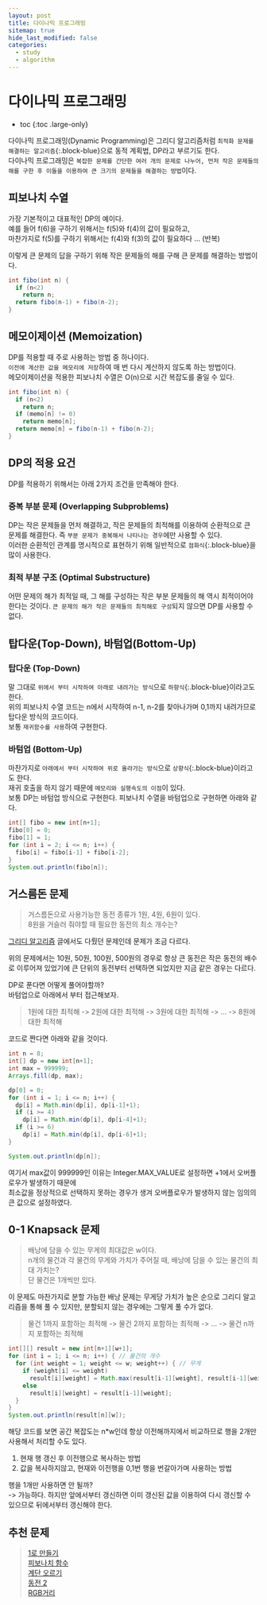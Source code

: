 ```yaml
---
layout: post
title: 다이나믹 프로그래밍
sitemap: true
hide_last_modified: false
categories:
  - study
  - algorithm
---
```

# 다이나믹 프로그래밍

* toc
{:toc .large-only}

다이나믹 프로그래밍(Dynamic Programming)은 그리디 알고리즘처럼 `최적화 문제를 해결하는 알고리즘`{:.block-blue}으로 동적 계획법, DP라고 부르기도 한다.  
다이나믹 프로그래밍은 `복잡한 문제를 간단한 여러 개의 문제로 나누어, 먼저 작은 문제들의 해를 구한 후 이들을 이용하여 큰 크기의 문제들을 해결하는 방법`이다.

## 피보나치 수열
가장 기본적이고 대표적인 DP의 예이다.  
예를 들어 f(6)을 구하기 위해서는 f(5)와 f(4)의 값이 필요하고,  
마찬가지로 f(5)를 구하기 위해서는 f(4)와 f(3)의 값이 필요하다 ... (반복)  

이렇게 큰 문제의 답을 구하기 위해 작은 문제들의 해를 구해 큰 문제를 해결하는 방법이다.
```java
int fibo(int n) {
  if (n<2)
    return n;
  return fibo(n-1) + fibo(n-2);
}
```

## 메모이제이션 (Memoization)
DP를 적용할 때 주로 사용하는 방법 중 하나이다.  
`이전에 계산한 값을 메모리에 저장`하여 매 번 다시 계산하지 않도록 하는 방법이다.  
메모이제이션을 적용한 피보나치 수열은 O(n)으로 시간 복잡도를 줄일 수 있다.
```java
int fibo(int n) {
  if (n<2)
    return n;
  if (memo[n] != 0)
    return memo[n];
  return memo[n] = fibo(n-1) + fibo(n-2);
}
```

## DP의 적용 요건
DP를 적용하기 위해서는 아래 2가지 조건을 만족해야 한다.

### 중복 부분 문제 (Overlapping Subproblems)
DP는 작은 문제들을 먼저 해결하고, 작은 문제들의 최적해를 이용하여 순환적으로 큰 문제를 해결한다. 즉 `부분 문제가 중복해서 나타나는 경우`에만 사용할 수 있다.  
이러한 순환적인 관계를 명시적으로 표현하기 위해 일반적으로 `점화식`{:.block-blue}을 많이 사용한다.

### 최적 부분 구조 (Optimal Substructure)
어떤 문제의 해가 최적일 때, 그 해를 구성하는 작은 부분 문제들의 해 역시 최적이어야 한다는 것이다. `큰 문제의 해가 작은 문제들의 최적해로 구성`되지 않으면 DP를 사용할 수 없다.

## 탑다운(Top-Down), 바텀업(Bottom-Up)
### 탑다운 (Top-Down)
말 그대로 `위에서 부터 시작하여 아래로 내려가는 방식`으로 `하향식`{:.block-blue}이라고도 한다.  
위의 피보나치 수열 코드는 n에서 시작하여 n-1, n-2를 찾아나가며 0,1까지 내려가므로 탑다운 방식의 코드이다.  
보통 `재귀함수를 사용`하여 구현한다.

### 바텀업 (Bottom-Up)
마찬가지로 `아래에서 부터 시작하여 위로 올라가는 방식`으로 `상향식`{:.block-blue}이라고도 한다.  
재귀 호출을 하지 않기 때문에 `메모리와 실행속도의 이점`이 있다.  
보통 DP는 바텀업 방식으로 구현한다. 피보나치 수열을 바텀업으로 구현하면 아래와 같다.
```java
int[] fibo = new int[n+1];
fibo[0] = 0;
fibo[1] = 1;
for (int i = 2; i <= n; i++) {
  fibo[i] = fibo[i-1] + fibo[i-2];
}
System.out.println(fibo[n]);
```

## 거스름돈 문제
> 거스름돈으로 사용가능한 동전 종류가 1원, 4원, 6원이 있다.  
8원을 거슬러 줘야할 때 필요한 동전의 최소 개수는?

[그리디 알고리즘](/develop/ps/2022-02-26-develop-ps-greedy/) 글에서도 다뤘던 문제인데 문제가 조금 다르다.  

위의 문제에서는 10원, 50원, 100원, 500원의 경우로 항상 큰 동전은 작은 동전의 배수로 이루어져 있었기에 큰 단위의 동전부터 선택하면 되었지만 지금 같은 경우는 다르다.  

DP로 푼다면 어떻게 풀어야할까?  
바텀업으로 아래에서 부터 접근해보자. 

> 1원에 대한 최적해 -> 2원에 대한 최적해 -> 3원에 대한 최적해 -> ... -> 8원에 대한 최적해  

코드로 짠다면 아래와 같을 것이다.
```java
int n = 8;
int[] dp = new int[n+1];
int max = 999999;
Arrays.fill(dp, max);

dp[0] = 0;
for (int i = 1; i <= n; i++) {
  dp[i] = Math.min(dp[i], dp[i-1]+1);
  if (i >= 4)
    dp[i] = Math.min(dp[i], dp[i-4]+1);
  if (i >= 6)
    dp[i] = Math.min(dp[i], dp[i-6]+1);
}

System.out.println(dp[n]);
```
여기서 max값이 999999인 이유는 Integer.MAX_VALUE로 설정하면 +1에서 오버플로우가 발생하기 때문에  
최소값을 정상적으로 선택하지 못하는 경우가 생겨 오버플로우가 발생하지 않는 임의의 큰 값으로 설정하였다.

## 0-1 Knapsack 문제
> 배낭에 담을 수 있는 무게의 최대값은 w이다.  
n개의 물건과 각 물건의 무게와 가치가 주어질 때, 배낭에 담을 수 있는 물건의 최대 가치는?  
단 물건은 1개씩만 있다.

이 문제도 마찬가지로 분할 가능한 배낭 문제는 무게당 가치가 높은 순으로 그리디 알고리즘을 통해 풀 수 있지만, 분할되지 않는 경우에는 그렇게 풀 수가 없다.  

> 물건 1까지 포함하는 최적해 -> 물건 2까지 포함하는 최적해 -> ... -> 물건 n까지 포함하는 최적해  

```java
int[][] result = new int[n+1][w+1];
for (int i = 1; i <= n; i++) { // 물건의 개수
  for (int weight = 1; weight <= w; weight++) { // 무게
    if (weight[i] <= weight)
      result[i][weight] = Math.max(result[i-1][weight], result[i-1][weight-weight[i]] + profit[i]);
    else
      result[i][weight] = result[i-1][weight];
  }
}
System.out.println(result[n][w]);
```

해당 코드를 보면 공간 복잡도는 n*w인데 항상 이전해까지에서 비교하므로 행을 2개만 사용해서 처리할 수도 있다.  
1. 현재 행 갱신 후 이전행으로 복사하는 방법
2. 값을 복사하지않고, 현재와 이전행을 0,1번 행을 번갈아가며 사용하는 방법

행을 1개만 사용하면 안 될까?  
-> 가능하다. 하지만 앞에서부터 갱신하면 이미 갱신된 값을 이용하여 다시 갱신할 수 있으므로 뒤에서부터 갱신해야 한다.

## 추천 문제 

> [1로 만들기](https://www.acmicpc.net/problem/1463)  
[피보나치 함수](https://www.acmicpc.net/problem/1003)  
[계단 오르기](https://www.acmicpc.net/problem/2579)  
[동전 2](https://www.acmicpc.net/problem/2294)  
[RGB거리](https://www.acmicpc.net/problem/1149)  
